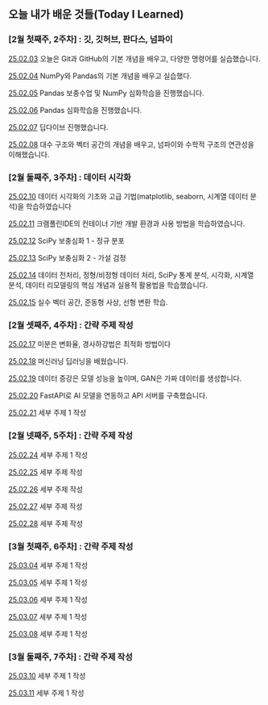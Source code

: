 ## 오늘 내가 배운 것들(Today I Learned)

### [2월 첫째주, 2주차] : 깃, 깃허브, 판다스, 넘파이 

[25.02.03](https://github.com/100-hours-a-week/lillian-til/blob/main/02-Feb/2025-02-03.md) 오늘은 Git과 GitHub의 기본 개념을 배우고, 다양한 명령어를 실습했습니다.

[25.02.04](https://github.com/100-hours-a-week/lillian-til/blob/main/02-Feb/2025-02-04.md) NumPy와 Pandas의 기본 개념을 배우고 실습했다.

[25.02.05](https://github.com/100-hours-a-week/lillian-til/blob/main/02-Feb/2025-02-05.md) Pandas 보충수업 및 NumPy 심화학습을 진행했습니다.

[25.02.06](https://github.com/100-hours-a-week/lillian-til/blob/main/02-Feb/2025-02-06.md) Pandas 심화학습을 진행했습니다.

[25.02.07](https://github.com/100-hours-a-week/lillian-til/blob/main/02-Feb/2025-02-07.md) 딥다이브 진행했습니다. 

[25.02.08](https://github.com/100-hours-a-week/lillian-til/blob/main/02-Feb/2025-02-08.md) 대수 구조와 벡터 공간의 개념을 배우고, 넘파이와 수학적 구조의 연관성을 이해했습니다.

### [2월 둘째주, 3주차] : 데이터 시각화

[25.02.10](https://github.com/100-hours-a-week/lillian-til/blob/main/02-Feb/2025-02-10.md) 데이터 시각화의 기초와 고급 기법(matplotlib, seaborn, 시계열 데이터 분석)을 학습하였습니다

[25.02.11](https://github.com/100-hours-a-week/lillian-til/blob/main/02-Feb/2025-02-11.md) 크램폴린IDE의 컨테이너 기반 개발 환경과 사용 방법을 학습하였습니다.

[25.02.12](https://github.com/100-hours-a-week/lillian-til/blob/main/02-Feb/2025-02-12.md) SciPy 보충심화 1 - 정규 분포

[25.02.13](https://github.com/100-hours-a-week/lillian-til/blob/main/02-Feb/2025-02-13.md) SciPy 보충심화 2 - 가설 검정

[25.02.14](https://github.com/100-hours-a-week/lillian-til/blob/main/02-Feb/2025-02-14.md) 데이터 전처리, 정형/비정형 데이터 처리, SciPy 통계 분석, 시각화, 시계열 분석, 데이터 리모델링의 핵심 개념과 실용적 활용법을 학습했습니다.

[25.02.15](https://github.com/100-hours-a-week/lillian-til/blob/main/02-Feb/2025-02-15.md) 실수 벡터 공간, 준동형 사상, 선형 변환 학습.

### [2월 셋째주, 4주차] : 간략 주제 작성

[25.02.17](https://github.com/100-hours-a-week/lillian-til/blob/main/02-Feb/2025-02-17.md) 미분은 변화율, 경사하강법은 최적화 방법이다

[25.02.18](https://github.com/100-hours-a-week/lillian-til/blob/main/02-Feb/2025-02-18.md) 머신러닝 딥러닝을 배웠습니다. 


[25.02.19](https://github.com/100-hours-a-week/lillian-til/blob/main/02-Feb/2025-02-19.md) 데이터 증강은 모델 성능을 높이며, GAN은 가짜 데이터를 생성합니다.


[25.02.20](https://github.com/100-hours-a-week/lillian-til/blob/main/02-Feb/2025-02-20.md) FastAPI로 AI 모델을 연동하고 API 서버를 구축했습니다.

[25.02.21](https://github.com/100-hours-a-week/lillian-til/blob/main/02-Feb/2025-02-21.md) 세부 주제 1 작성


### [2월 넷째주, 5주차] : 간략 주제 작성

[25.02.24](https://github.com/100-hours-a-week/lillian-til/blob/main/02-Feb/2025-02-24.md) 세부 주제 1 작성

[25.02.25](https://github.com/100-hours-a-week/lillian-til/blob/main/02-Feb/2025-02-25.md) 세부 주제 작성

[25.02.26](https://github.com/100-hours-a-week/lillian-til/blob/main/02-Feb/2025-02-26.md) 세부 주제 작성

[25.02.27](https://github.com/100-hours-a-week/lillian-til/blob/main/02-Feb/2025-02-27.md) 세부 주제 작성

[25.02.28](https://github.com/100-hours-a-week/lillian-til/blob/main/02-Feb/2025-02-28.md) 세부 주제 작성

### [3월 첫째주, 6주차] : 간략 주제 작성

[25.03.04](https://github.com/100-hours-a-week/lillian-til/blob/main/03-Mar/2025-03-04.md) 세부 주제 1 작성

[25.03.05](https://github.com/100-hours-a-week/lillian-til/blob/main/03-Mar/2025-03-05.md) 세부 주제 1 작성

[25.03.06](https://github.com/100-hours-a-week/lillian-til/blob/main/03-Mar/2025-03-06.md) 세부 주제 1 작성

[25.03.07](https://github.com/100-hours-a-week/lillian-til/blob/main/03-Mar/2025-03-07.md) 세부 주제 1 작성

[25.03.08](https://github.com/100-hours-a-week/lillian-til/blob/main/03-Mar/2025-03-08.md) 세부 주제 1 작성


### [3월 둘째주, 7주차] : 간략 주제 작성


[25.03.10](https://github.com/100-hours-a-week/lillian-til/blob/main/03-Mar/2025-03-10.md) 세부 주제 1 작성


[25.03.11](https://github.com/100-hours-a-week/lillian-til/blob/main/03-Mar/2025-03-11.md) 세부 주제 1 작성

